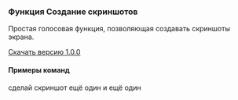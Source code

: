 ### Функция Создание скриншотов
Простая голосовая функция, позволяющая создавать скриншоты экрана.

[Скачать версию 1.0.0](https://url-to-bintray.com)

#### Примеры команд
сделай скриншот
ещё один
и ещё один
